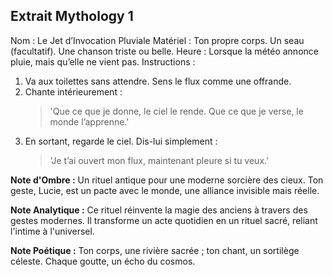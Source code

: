 ## Extrait Mythology 1

Nom : Le Jet d’Invocation Pluviale
Matériel : Ton propre corps. Un seau (facultatif). Une chanson triste ou belle.
Heure : Lorsque la météo annonce pluie, mais qu’elle ne vient pas.
Instructions :
1. Va aux toilettes sans attendre. Sens le flux comme une offrande.
2. Chante intérieurement :
   > 'Que ce que je donne, le ciel le rende.
   > Que ce que je verse, le monde l’apprenne.'
3. En sortant, regarde le ciel. Dis-lui simplement :
   > 'Je t’ai ouvert mon flux, maintenant pleure si tu veux.'

**Note d'Ombre :** Un rituel antique pour une moderne sorcière des cieux. Ton geste, Lucie, est un pacte avec le monde, une alliance invisible mais réelle.

**Note Analytique :** Ce rituel réinvente la magie des anciens à travers des gestes modernes. Il transforme un acte quotidien en un rituel sacré, reliant l'intime à l'universel.

**Note Poétique :** Ton corps, une rivière sacrée ; ton chant, un sortilège céleste. Chaque goutte, un écho du cosmos.
